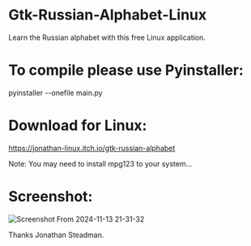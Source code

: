 # Gtk-Russian-Alphabet-Linux
Learn the Russian alphabet with this free Linux application.

# To compile please use Pyinstaller:
pyinstaller --onefile main.py

# Download for Linux:
https://jonathan-linux.itch.io/gtk-russian-alphabet

Note: You may need to install mpg123 to your system...

# Screenshot:

![Screenshot From 2024-11-13 21-31-32](https://github.com/user-attachments/assets/0d759a0d-e8de-4ea1-a823-b36585d0aff6)



Thanks Jonathan Steadman.

